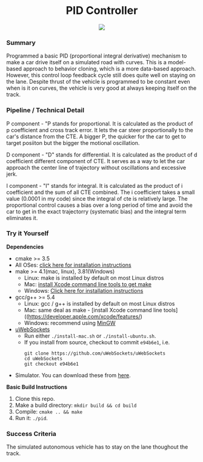 <h1 align="center">PID Controller</h1>

<p align="center">
 <a><img src="result.gif"></a>
</p>

### Summary

Programmed a basic PID (proportional integral derivative) mechanism to make a car drive itself on a simulated road with curves. This is a model-based approach to behavior cloning, which is a more data-based approach. However, this control loop feedback cycle still does quite well on staying on the lane. Despite thrust of the vehicle is programmed to be constant even when is it on curves, the vehicle is very good at always keeping itself on the track.

### Pipeline / Technical Detail

P component - "P stands for proportional. It is calculated as the product of p coefficient and cross track error. It lets the car steer proportionally to the car's distance from the CTE. A bigger P, the quicker for the car to get to target posiiton but the bigger the motional oscillation. 

D component - "D" stands for differential. It is calculated as the product of d coefficient different component of CTE. It serves as a way to let the car approach the center line of trajectory without oscillations and excessive jerk. 

I component - "I" stands for integral. It is calculated as the product of i coefficient and the sum of all CTE combined. The i coefficient takes a small value (0.0001 in my code) since the integral of cte is relatively large. The proportional control causes a bias over a long period of time and avoid the car to get in the exact trajectorry (systematic bias) and the integral term eliminates it. 

### Try it Yourself


**Dependencies**

* cmake >= 3.5
 * All OSes: [click here for installation instructions](https://cmake.org/install/)
* make >= 4.1(mac, linux), 3.81(Windows)
  * Linux: make is installed by default on most Linux distros
  * Mac: [install Xcode command line tools to get make](https://developer.apple.com/xcode/features/)
  * Windows: [Click here for installation instructions](http://gnuwin32.sourceforge.net/packages/make.htm)
* gcc/g++ >= 5.4
  * Linux: gcc / g++ is installed by default on most Linux distros
  * Mac: same deal as make - [install Xcode command line tools]((https://developer.apple.com/xcode/features/)
  * Windows: recommend using [MinGW](http://www.mingw.org/)
* [uWebSockets](https://github.com/uWebSockets/uWebSockets)
  * Run either `./install-mac.sh` or `./install-ubuntu.sh`.
  * If you install from source, checkout to commit `e94b6e1`, i.e.
    ```
    git clone https://github.com/uWebSockets/uWebSockets 
    cd uWebSockets
    git checkout e94b6e1
    ```
* Simulator. You can download these from [here](https://github.com/udacity/self-driving-car-sim/releases).

**Basic Build Instructions**

1. Clone this repo.
2. Make a build directory: `mkdir build && cd build`
3. Compile: `cmake .. && make`
4. Run it: `./pid`. 

### Success Criteria

The simulated autonomous vehicle has to stay on the lane thoughout the track. 
